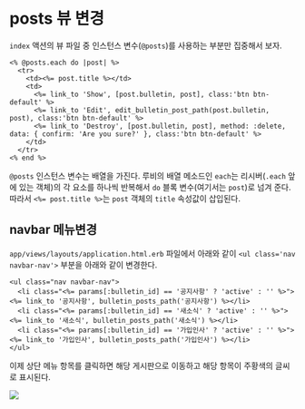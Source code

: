 # posts 뷰 변경

`index` 액션의 뷰 파일 중 인스턴스 변수(`@posts`)를 사용하는 부분만 집중해서 보자.

```
<% @posts.each do |post| %>
  <tr>
    <td><%= post.title %></td>
    <td>
      <%= link_to 'Show', [post.bulletin, post], class:'btn btn-default' %>
      <%= link_to 'Edit', edit_bulletin_post_path(post.bulletin, post), class:'btn btn-default' %>
      <%= link_to 'Destroy', [post.bulletin, post], method: :delete, data: { confirm: 'Are you sure?' }, class:'btn btn-default' %>
    </td>
  </tr>
<% end %>
```

`@posts` 인스턴스 변수는 배열을 가진다. 루비의 배열 메소드인 `each`는 리시버(`.each` 앞에 있는 객체)의 각 요소를 하나씩 반복해서 `do` 블록 변수(여기서는 `post`)로 넘겨 준다. 따라서 `<%= post.title %>`는 `post` 객체의 `title` 속성값이 삽입된다.


## navbar 메뉴변경

`app/views/layouts/application.html.erb` 파일에서 아래와 같이 `<ul class='nav navbar-nav'>` 부분을 아래와 같이 변경한다.

```
<ul class="nav navbar-nav">
  <li class="<%= params[:bulletin_id] == '공지사항' ? 'active' : '' %>"><%= link_to '공지사항', bulletin_posts_path('공지사항') %></li>
  <li class="<%= params[:bulletin_id] == '새소식' ? 'active' : '' %>"><%= link_to '새소식', bulletin_posts_path('새소식') %></li>
  <li class="<%= params[:bulletin_id] == '가입인사' ? 'active' : '' %>"><%= link_to '가입인사', bulletin_posts_path('가입인사') %></li>
</ul>
```

이제 상단 메뉴 항목를 클릭하면 해당 게시판으로 이동하고 해당 항목이 주황색의 글씨로 표시된다.

![](http://i1373.photobucket.com/albums/ag392/rorlab/Photobucket%20Desktop%20-%20RORLAB/rcafe/2014-05-09_11-19-28_zps89cc799c.png)
